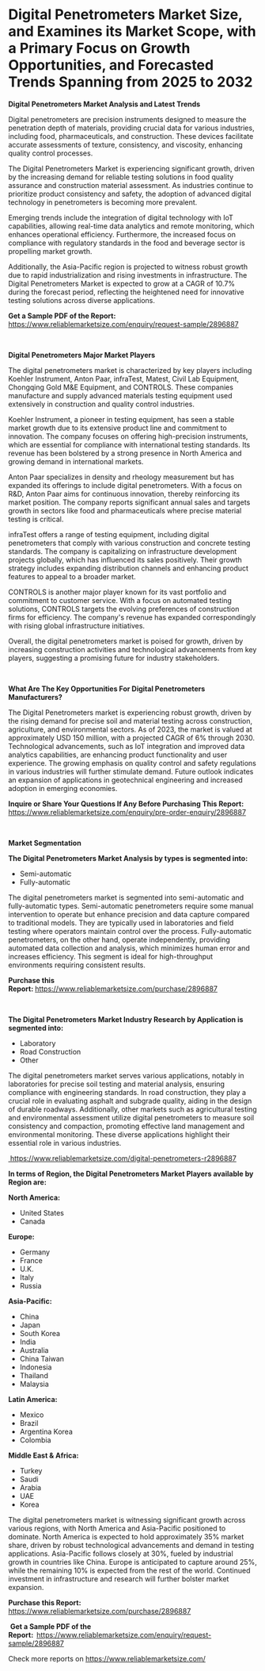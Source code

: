 <p><h1>Digital Penetrometers Market Size, and Examines its Market Scope, with a Primary Focus on Growth Opportunities, and Forecasted Trends Spanning from 2025 to 2032</h1></p><p><strong>Digital Penetrometers Market Analysis and Latest Trends</strong></p>
<p><p>Digital penetrometers are precision instruments designed to measure the penetration depth of materials, providing crucial data for various industries, including food, pharmaceuticals, and construction. These devices facilitate accurate assessments of texture, consistency, and viscosity, enhancing quality control processes.</p><p>The Digital Penetrometers Market is experiencing significant growth, driven by the increasing demand for reliable testing solutions in food quality assurance and construction material assessment. As industries continue to prioritize product consistency and safety, the adoption of advanced digital technology in penetrometers is becoming more prevalent. </p><p>Emerging trends include the integration of digital technology with IoT capabilities, allowing real-time data analytics and remote monitoring, which enhances operational efficiency. Furthermore, the increased focus on compliance with regulatory standards in the food and beverage sector is propelling market growth. </p><p>Additionally, the Asia-Pacific region is projected to witness robust growth due to rapid industrialization and rising investments in infrastructure. The Digital Penetrometers Market is expected to grow at a CAGR of 10.7% during the forecast period, reflecting the heightened need for innovative testing solutions across diverse applications.</p></p>
<p><strong>Get a Sample PDF of the Report:&nbsp;</strong> <a href="https://www.reliablemarketsize.com/enquiry/request-sample/2896887?utm_campaign=3075&utm_medium=2&utm_source=Github&utm_content=ia&utm_term=15032025&utm_id=digital-penetrometers">https://www.reliablemarketsize.com/enquiry/request-sample/2896887</a></p>
<p>&nbsp;</p>
<p><strong>Digital Penetrometers Major Market Players</strong></p>
<p><p>The digital penetrometers market is characterized by key players including Koehler Instrument, Anton Paar, infraTest, Matest, Civil Lab Equipment, Chongqing Gold M&E Equipment, and CONTROLS. These companies manufacture and supply advanced materials testing equipment used extensively in construction and quality control industries.</p><p>Koehler Instrument, a pioneer in testing equipment, has seen a stable market growth due to its extensive product line and commitment to innovation. The company focuses on offering high-precision instruments, which are essential for compliance with international testing standards. Its revenue has been bolstered by a strong presence in North America and growing demand in international markets.</p><p>Anton Paar specializes in density and rheology measurement but has expanded its offerings to include digital penetrometers. With a focus on R&D, Anton Paar aims for continuous innovation, thereby reinforcing its market position. The company reports significant annual sales and targets growth in sectors like food and pharmaceuticals where precise material testing is critical.</p><p>infraTest offers a range of testing equipment, including digital penetrometers that comply with various construction and concrete testing standards. The company is capitalizing on infrastructure development projects globally, which has influenced its sales positively. Their growth strategy includes expanding distribution channels and enhancing product features to appeal to a broader market.</p><p>CONTROLS is another major player known for its vast portfolio and commitment to customer service. With a focus on automated testing solutions, CONTROLS targets the evolving preferences of construction firms for efficiency. The company's revenue has expanded correspondingly with rising global infrastructure initiatives.</p><p>Overall, the digital penetrometers market is poised for growth, driven by increasing construction activities and technological advancements from key players, suggesting a promising future for industry stakeholders.</p></p>
<p>&nbsp;</p>
<p><strong>What Are The Key Opportunities For Digital Penetrometers Manufacturers?</strong></p>
<p><p>The Digital Penetrometers market is experiencing robust growth, driven by the rising demand for precise soil and material testing across construction, agriculture, and environmental sectors. As of 2023, the market is valued at approximately USD 150 million, with a projected CAGR of 6% through 2030. Technological advancements, such as IoT integration and improved data analytics capabilities, are enhancing product functionality and user experience. The growing emphasis on quality control and safety regulations in various industries will further stimulate demand. Future outlook indicates an expansion of applications in geotechnical engineering and increased adoption in emerging economies.</p></p>
<p><strong>Inquire or Share Your Questions If Any Before Purchasing This Report:</strong> <a href="https://www.reliablemarketsize.com/enquiry/pre-order-enquiry/2896887?utm_campaign=3075&utm_medium=2&utm_source=Github&utm_content=ia&utm_term=15032025&utm_id=digital-penetrometers">https://www.reliablemarketsize.com/enquiry/pre-order-enquiry/2896887</a></p>
<p>&nbsp;</p>
<p><strong>Market Segmentation</strong></p>
<p><strong>The Digital Penetrometers Market Analysis by types is segmented into:</strong></p>
<p><ul><li>Semi-automatic</li><li>Fully-automatic</li></ul></p>
<p><p>The digital penetrometers market is segmented into semi-automatic and fully-automatic types. Semi-automatic penetrometers require some manual intervention to operate but enhance precision and data capture compared to traditional models. They are typically used in laboratories and field testing where operators maintain control over the process. Fully-automatic penetrometers, on the other hand, operate independently, providing automated data collection and analysis, which minimizes human error and increases efficiency. This segment is ideal for high-throughput environments requiring consistent results.</p></p>
<p><strong>Purchase this Report:&nbsp;</strong><a href="https://www.reliablemarketsize.com/purchase/2896887?utm_campaign=3075&utm_medium=2&utm_source=Github&utm_content=ia&utm_term=15032025&utm_id=digital-penetrometers">https://www.reliablemarketsize.com/purchase/2896887</a></p>
<p>&nbsp;</p>
<p><strong>The Digital Penetrometers Market Industry Research by Application is segmented into:</strong></p>
<p><ul><li>Laboratory</li><li>Road Construction</li><li>Other</li></ul></p>
<p><p>The digital penetrometers market serves various applications, notably in laboratories for precise soil testing and material analysis, ensuring compliance with engineering standards. In road construction, they play a crucial role in evaluating asphalt and subgrade quality, aiding in the design of durable roadways. Additionally, other markets such as agricultural testing and environmental assessment utilize digital penetrometers to measure soil consistency and compaction, promoting effective land management and environmental monitoring. These diverse applications highlight their essential role in various industries.</p></p>
<p><a href="https://www.reliablemarketsize.com/digital-penetrometers-r2896887?utm_campaign=3075&utm_medium=2&utm_source=Github&utm_content=ia&utm_term=15032025&utm_id=digital-penetrometers">&nbsp;https://www.reliablemarketsize.com/digital-penetrometers-r2896887</a></p>
<p><strong>In terms of Region, the Digital Penetrometers Market Players available by Region are:</strong></p>
<p>
    <p> <strong> North America: </strong>
        <ul>
            <li>United States</li>
            <li>Canada</li>
        </ul>
        </p> 
    <p> <strong> Europe: </strong>
        <ul>
            <li>Germany</li>
            <li>France</li>
            <li>U.K.</li>
            <li>Italy</li>
            <li>Russia</li>
        </ul>
        </p> 
    <p> <strong> Asia-Pacific: </strong>
        <ul>
            <li>China</li>
            <li>Japan</li>
            <li>South Korea</li>
            <li>India</li>
            <li>Australia</li>
            <li>China Taiwan</li>
            <li>Indonesia</li>
            <li>Thailand</li>
            <li>Malaysia</li>
        </ul>
        </p> 
    <p> <strong> Latin America: </strong>
        <ul>
            <li>Mexico</li>
            <li>Brazil</li>
            <li>Argentina Korea</li>
            <li>Colombia</li>
        </ul>
        </p> 
    <p> <strong> Middle East & Africa: </strong>
        <ul>
            <li>Turkey</li>
            <li>Saudi</li>
            <li>Arabia</li>
            <li>UAE</li>
            <li>Korea</li>
        </ul>
    </p>
    </p>
<p><p>The digital penetrometers market is witnessing significant growth across various regions, with North America and Asia-Pacific positioned to dominate. North America is expected to hold approximately 35% market share, driven by robust technological advancements and demand in testing applications. Asia-Pacific follows closely at 30%, fueled by industrial growth in countries like China. Europe is anticipated to capture around 25%, while the remaining 10% is expected from the rest of the world. Continued investment in infrastructure and research will further bolster market expansion.</p></p>
<p><strong>Purchase this Report: </strong><a href="https://www.reliablemarketsize.com/purchase/2896887?utm_campaign=3075&utm_medium=2&utm_source=Github&utm_content=ia&utm_term=15032025&utm_id=digital-penetrometers">https://www.reliablemarketsize.com/purchase/2896887</a></p>
<p>&nbsp;<strong>Get a Sample PDF of the Report:&nbsp;&nbsp;</strong><a href="https://www.reliablemarketsize.com/enquiry/request-sample/2896887?utm_campaign=3075&utm_medium=2&utm_source=Github&utm_content=ia&utm_term=15032025&utm_id=digital-penetrometers">https://www.reliablemarketsize.com/enquiry/request-sample/2896887</a></p>
<p><strong></strong></p>
<p>Check more reports on <a href="https://www.reliablemarketsize.com/?utm_campaign=3075&utm_medium=2&utm_source=Github&utm_content=ia&utm_term=15032025&utm_id=digital-penetrometers">https://www.reliablemarketsize.com/</a></p>